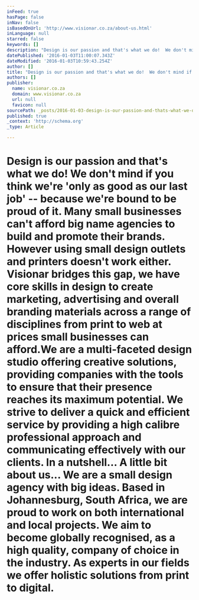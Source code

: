 ```yaml
---
inFeed: true
hasPage: false
inNav: false
isBasedOnUrl: 'http://www.visionar.co.za/about-us.html'
inLanguage: null
starred: false
keywords: []
description: "Design is our passion and that's what we do!  We don't mind if you think we're 'only as good as our last job' – because we're bound to be proud of it. Many smal"
datePublished: '2016-01-03T11:00:07.343Z'
dateModified: '2016-01-03T10:59:43.254Z'
author: []
title: "Design is our passion and that's what we do!  We don't mind if you think we're 'only as good as our last job' – because we're bound to be proud of it. Many small businesses can't afford big name agencies to build and promote their brands. However using small design outlets and printers doesn't work either. Visionar bridges this gap, we have core skills in design to create marketing, advertising and overall branding materials across a range of disciplines from print to web at prices small businesses can afford.We are a multi-faceted design studio offering creative solutions, providing companies with the tools to ensure that their presence reaches its maximum potential. We strive to deliver a quick and efficient service by providing a high calibre professional approach and communicating effectively with our clients. In a nutshell...  A little bit about us... We are a small design agency with big ideas. Based in Johannesburg, South Africa, we are proud to work on both international and local projects. We aim to become globally recognised, as a high quality, company of choice in the industry. As experts in our fields we offer holistic solutions from print to digital."
authors: []
publisher:
  name: visionar.co.za
  domain: www.visionar.co.za
  url: null
  favicon: null
sourcePath: _posts/2016-01-03-design-is-our-passion-and-thats-what-we-do-we-dont-mind.md
published: true
_context: 'http://schema.org'
_type: Article

---
```

# Design is our passion and that's what we do! We don't mind if you think we're 'only as good as our last job' -- because we're bound to be proud of it. Many small businesses can't afford big name agencies to build and promote their brands. However using small design outlets and printers doesn't work either. Visionar bridges this gap, we have core skills in design to create marketing, advertising and overall branding materials across a range of disciplines from print to web at prices small businesses can afford.We are a multi-faceted design studio offering creative solutions, providing companies with the tools to ensure that their presence reaches its maximum potential. We strive to deliver a quick and efficient service by providing a high calibre professional approach and communicating effectively with our clients. In a nutshell... A little bit about us... We are a small design agency with big ideas. Based in Johannesburg, South Africa, we are proud to work on both international and local projects. We aim to become globally recognised, as a high quality, company of choice in the industry. As experts in our fields we offer holistic solutions from print to digital.